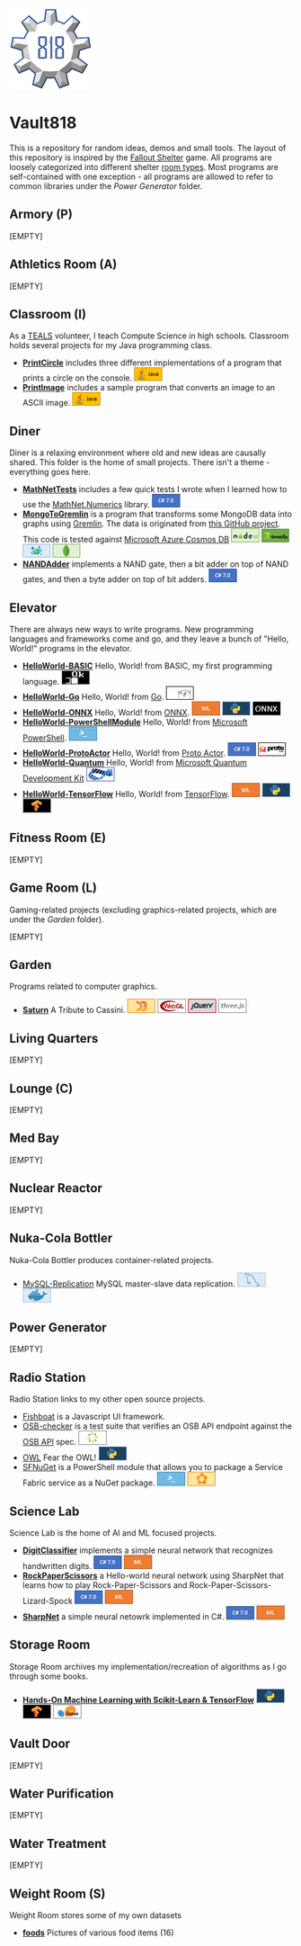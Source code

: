 ![](./imgs/vault818.png) 
# Vault818
This is a repository for random ideas, demos and small tools. The layout of this repository is inspired by the [Fallout Shelter](https://en.wikipedia.org/wiki/Fallout_Shelter) game. All programs are loosely categorized into different shelter [room types](http://www.ign.com/wikis/fallout-shelter/Rooms). Most programs are self-contained with one exception - all programs are allowed to refer to common libraries under the _Power Generator_ folder.

## Armory (P)
[EMPTY]

## Athletics Room (A)
[EMPTY]

## Classroom (I)
As a [TEALS](https://www.tealsk12.org/) volunteer, I teach Compute Science in high schools. Classroom holds several projects for my Java programming class.

- [**PrintCircle**](./Classroom/PrintCircle) includes three different implementations of a program that prints a circle on the console. ![Java](./imgs/java.png)
- [**PrintImage**](./Classroom/PrintImage) includes a sample program that converts an image to an ASCII image. ![Java](./imgs/java.png)


## Diner
Diner is a relaxing environment where old and new ideas are causally shared. This folder is the home of small projects. There isn't a theme - everything goes here. 

- [**MathNetTests**](./Diner/MathNetTests) includes a few quick tests I wrote when I learned how to use the [MathNet.Numerics](https://numerics.mathdotnet.com/) library. ![C# 7.0](./imgs/c-sharp-7.png)
- [**MongoToGremlin**](./Diner/MongoToGremlin) is a program that transforms some MongoDB data into graphs using [Gremlin](https://en.wikipedia.org/wiki/Gremlin_(programming_language)). The data is originated from [this GitHub project](https://github.com/scotch-io/mean-google-maps). This code is tested against [Microsoft Azure Cosmos DB](https://azure.microsoft.com/en-us/services/cosmos-db/?WT.srch=1&WT.mc_id=AID__SEM_xaYpE5Fy)
![Node.js](./imgs/node-js.png) ![Gremlin](./imgs/gremlin.png) ![Cosmos DB](./imgs/cosmos-db.png) ![MongoDB](./imgs/mongo-db.png)
- [**NANDAdder**](./Diner/NANDAdder) implements a NAND gate, then a bit adder on top of NAND gates, and then a byte adder on top of bit adders. ![C# 7.0](./imgs/c-sharp-7.png)

## Elevator
There are always new ways to write programs. New programming languages and frameworks come and go, and they leave a bunch of "Hello, World!" programs in the elevator.
- [**HelloWorld-BASIC**](./Elevator/HelloWorld-BASIC) Hello, World! from BASIC, my first programming language. ![BASIC](./imgs/basic.png)
- [**HelloWorld-Go**](./Elevator/HelloWorld-Go) Hello, World! from [Go](https://golang.org/). ![Go](./imgs/go.png)
- [**HelloWorld-ONNX**](./Elevator/HelloWorld-ONNX) Hello, World! from [ONNX](https://github.com/onnx/onnx).  ![ML](./imgs/ml.png) ![Python](./imgs/python.png) ![ONNX](./imgs/onnx.png)
- [**HelloWorld-PowerShellModule**](./Elevator/HelloWorld-PowerShellModule) Hello, World! from [Microsoft PowerShell](https://msdn.microsoft.com/en-us/powershell/mt173057.aspx). ![PowerShell](./imgs/powershell.png)
- [**HelloWorld-ProtoActor**](./Elevator/HelloWorld-ProtoActor) Hello, World! from [Proto Actor](http://proto.actor/). ![C# 7.0](./imgs/c-sharp-7.png) ![Proto Actor](./imgs/proto-actor.png)
- [**HelloWorld-Quantum**](./Elevator/HelloWorld-Quantum) Hello, World! from [Microsoft Quantum Development Kit](https://marketplace.visualstudio.com/items?itemName=quantum.DevKit) ![Quantum](./imgs/quantum.png)
- [**HelloWorld-TensorFlow**](./Elevator/HelloWorld-TensorFlow) Hello, World! from [TensorFlow](https://www.tensorflow.org/). ![ML](./imgs/ml.png) ![Python](./imgs/python.png) ![TensorFlow](./imgs/tensorflow.png)

## Fitness Room (E)
[EMPTY]

## Game Room (L)
Gaming-related projects (excluding graphics-related projects, which are under the _Garden_ folder).

[EMPTY]

## Garden
Programs related to computer graphics.
 - [**Saturn**](./Garden/Cassini) A Tribute to Cassini. ![D3](./imgs/d3.png) ![WebGL](./imgs/webgl.png) ![jQuery](./imgs/jquery.png) ![three.js](./imgs/threejs.png)

## Living Quarters
[EMPTY]

## Lounge (C)
[EMPTY]

## Med Bay
[EMPTY]

## Nuclear Reactor
[EMPTY]

## Nuka-Cola Bottler
Nuka-Cola Bottler produces container-related projects.

- [MySQL-Replication](./Nuka-Cola-Bottler/MySQL-Replication)  MySQL master-slave data replication. ![MySQL](./imgs/mysql.png) ![Docker](./imgs/docker.png)
## Power Generator
[EMPTY]

## Radio Station
Radio Station links to my other open source projects.

- [Fishboat](https://github.com/Haishi2016/fishboat) is a Javascript UI framework.
- [OSB-checker](https://github.com/Haishi2016/osb-checker) is a test suite that verifies an OSB API endpoint against the [OSB API](https://github.com/openservicebrokerapi/servicebroker/) spec. ![OSB](./imgs/osb.png)
- [OWL](https://github.com/Haishi2016/owl) Fear the OWL! ![Python](./imgs/python.png)
- [SFNuGet](https://github.com/Azure/SFNuGet) is a PowerShell module that allows you to package a Service Fabric service as a NuGet package. ![PowerShell](./imgs/powershell.png) ![SF](./imgs/sf.png)


## Science Lab
Science Lab is the home of AI and ML focused projects.

- [**DigitClassifier**](./ScienceLab/DigitClassifier) implements a simple neural network that recognizes handwritten digits. ![C# 7.0](./imgs/c-sharp-7.png) ![ML](./imgs/ml.png)
- [**RockPaperScissors**](./ScienceLab/RockPaperScissors) a Hello-world neural network using SharpNet that learns how to play Rock-Paper-Scissors and Rock-Paper-Scissors-Lizard-Spock ![C# 7.0](./imgs/c-sharp-7.png) ![ML](./imgs/ml.png)
- [**SharpNet**](./ScienceLab/SharpNet) a simple neural netowrk implemented in C#. ![C# 7.0](./imgs/c-sharp-7.png) ![ML](./imgs/ml.png)

## Storage Room
Storage Room archives my implementation/recreation of algorithms as I go through some books.
- [**Hands-On Machine Learning with Scikit-Learn & TensorFlow**](./Storage-Room/Hands-On-ML) ![Python](./imgs/python.png) ![TensorFlow](./imgs/tensorflow.png) ![Sciki-Learn](./imgs/scikitlearn.png)

## Vault Door
[EMPTY]

## Water Purification
[EMPTY]

## Water Treatment
[EMPTY]

## Weight Room (S)
Weight Room stores some of my own datasets
- [**foods**](./Weight-Room/foods) Pictures of various food items (16)
